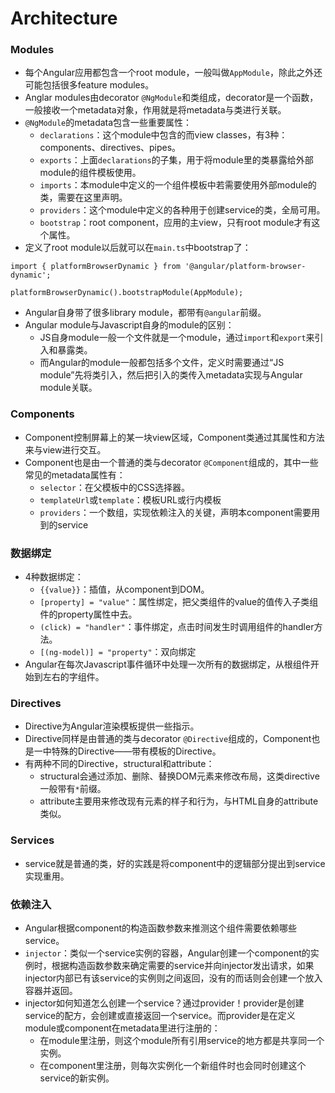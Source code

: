 Architecture
==============

### Modules

* 每个Angular应用都包含一个root module，一般叫做`AppModule`，除此之外还可能包括很多feature modules。
* Anglar modules由decorator `@NgModule`和类组成，decorator是一个函数，一般接收一个metadata对象，作用就是将metadata与类进行关联。
* `@NgModule`的metadata包含一些重要属性：
  * `declarations`：这个module中包含的而view classes，有3种：components、directives、pipes。
  * `exports`：上面`declarations`的子集，用于将module里的类暴露给外部module的组件模板使用。
  * `imports`：本module中定义的一个组件模板中若需要使用外部module的类，需要在这里声明。
  * `providers`：这个module中定义的各种用于创建service的类，全局可用。
  * `bootstrap`：root component，应用的主view，只有root module才有这个属性。
* 定义了root module以后就可以在`main.ts`中bootstrap了：

```
import { platformBrowserDynamic } from '@angular/platform-browser-dynamic';

platformBrowserDynamic().bootstrapModule(AppModule);
```

* Angular自身带了很多library module，都带有`@angular`前缀。
* Angular module与Javascript自身的module的区别：
  * JS自身module一般一个文件就是一个module，通过`import`和`export`来引入和暴露类。
  * 而Angular的module一般都包括多个文件，定义时需要通过“JS module”先将类引入，然后把引入的类传入metadata实现与Angular module关联。

### Components

* Component控制屏幕上的某一块view区域，Component类通过其属性和方法来与view进行交互。
* Component也是由一个普通的类与decorator `@Component`组成的，其中一些常见的metadata属性有：
  * `selector`：在父模板中的CSS选择器。
  * `templateUrl`或`template`：模板URL或行内模板
  * `providers`：一个数组，实现依赖注入的关键，声明本component需要用到的service

### 数据绑定

* 4种数据绑定：
  * `{{value}}`：插值，从component到DOM。
  * `[property] = "value"`：属性绑定，把父类组件的value的值传入子类组件的property属性中去。
  * `(click) = "handler"`：事件绑定，点击时间发生时调用组件的handler方法。
  * `[(ng-model)] = "property"`：双向绑定
* Angular在每次Javascript事件循环中处理一次所有的数据绑定，从根组件开始到左右的字组件。

### Directives

* Directive为Angular渲染模板提供一些指示。
* Directive同样是由普通的类与decorator `@Directive`组成的，Component也是一中特殊的Directive——带有模板的Directive。
* 有两种不同的Directive，structural和attribute：
  * structural会通过添加、删除、替换DOM元素来修改布局，这类directive一般带有`*`前缀。
  * attribute主要用来修改现有元素的样子和行为，与HTML自身的attribute类似。

### Services

* service就是普通的类，好的实践是将component中的逻辑部分提出到service实现重用。

### 依赖注入

* Angular根据component的构造函数参数来推测这个组件需要依赖哪些service。
* `injector`：类似一个service实例的容器，Angular创建一个component的实例时，根据构造函数参数来确定需要的service并向injector发出请求，如果injector内部已有该service的实例则之间返回，没有的而话则会创建一个放入容器并返回。
* injector如何知道怎么创建一个service？通过provider！provider是创建service的配方，会创建或直接返回一个service。而provider是在定义module或component在metadata里进行注册的：
  * 在module里注册，则这个module所有引用service的地方都是共享同一个实例。
  * 在component里注册，则每次实例化一个新组件时也会同时创建这个service的新实例。

